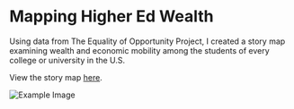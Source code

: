 # Mapping Higher Ed Wealth

Using data from The Equality of Opportunity Project, I created a story map
examining wealth and economic mobility among the students of every college or
university in the U.S.

View the story map [here](https://cdn.rawgit.com/simonkassel/Mapping-Higher-Ed-Wealth/6ae91564/index.html).

![Example Image](https://github.com/simonkassel/Mapping-Higher-Ed-Wealth/blob/master/example.png)
